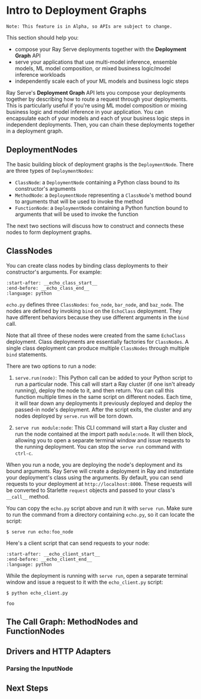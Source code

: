 # Intro to Deployment Graphs

```{note}
Note: This feature is in Alpha, so APIs are subject to change.
```

This section should help you:

* compose your Ray Serve deployments together with the **Deployment Graph** API
* serve your applications that use multi-model inference, ensemble models, ML model composition, or mixed business logic/model inference workloads
* independently scale each of your ML models and business logic steps

Ray Serve's **Deployment Graph** API lets you compose your deployments together by describing how to route a request through your deployments. This is particularly useful if you're using ML model composition or mixing business logic and model inference in your application. You can encapsulate each of your models and each of your business logic steps in independent deployments. Then, you can chain these deployments together in a deployment graph.

## DeploymentNodes

The basic building block of deployment graphs is the `DeploymentNode`. There are
three types of `DeploymentNodes`:

* `ClassNode`: a `DeploymentNode` containing a Python class bound to its constructor's arguments
* `MethodNode`: a `DeploymentNode` representing a `ClassNode`'s method bound to arguments that will be used to invoke the method
* `FunctionNode`: a `DeploymentNode` containing a Python function bound to arguments that will be used to invoke the function

The next two sections will discuss how to construct and connects these nodes to form deployment graphs.

## ClassNodes

You can create class nodes by binding class deployments to their constructor's arguments. For example:

```{literalinclude} ../doc_code/deployment_graph_intro/class_nodes.py
:start-after: __echo_class_start__
:end-before: __echo_class_end__
:language: python
```

`echo.py` defines three `ClassNodes`: `foo_node`, `bar_node`, and `baz_node`. The nodes are defined by invoking `bind` on the `EchoClass` deployment. They have different behaviors because they use different arguments in the `bind` call.

Note that all three of these nodes were created from the same `EchoClass` deployment. Class deployments are essentially factories for `ClassNodes`. A single class deployment can produce multiple `ClassNodes` through multiple `bind` statements.

There are two options to run a node:

1. `serve.run(node)`: This Python call can be added to your Python script to run a particular node. This call will start a Ray cluster (if one isn't already running), deploy the node to it, and then return. You can call this function multiple times in the same script on different nodes. Each time, it will tear down any deployments it previously deployed and deploy the passed-in node's deployment. After the script exits, the cluster and any nodes deployed by `serve.run` will be torn down.

2. `serve run module:node`: This CLI command will start a Ray cluster and run the node contained at the import path `module:node`. It will then block, allowing you to open a separate terminal window and issue requests to the running deployment. You can stop the `serve run` command with `ctrl-c`.

When you run a node, you are deploying the node's deployment and its bound arguments. Ray Serve will create a deployment in Ray and instantiate your deployment's class using the arguments. By default, you can send requests to your deployment at `http://localhost:8000`. These requests will be converted to Starlette `request` objects and passed to your class's `__call__` method.

You can copy the `echo.py` script above and run it with `serve run`. Make sure to run the command from a directory containing `echo.py`, so it can locate the script:

```console
$ serve run echo:foo_node
```

Here's a client script that can send requests to your node:

```{literalinclude} ../doc_code/deployment_graph_intro/class_nodes.py
:start-after: __echo_client_start__
:end-before: __echo_client_end__
:language: python
```

While the deployment is running with `serve run`, open a separate terminal window and issue a request to it with the `echo_client.py` script:

```
$ python echo_client.py

foo
```

## The Call Graph: MethodNodes and FunctionNodes

## Drivers and HTTP Adapters

### Parsing the InputNode

## Next Steps


